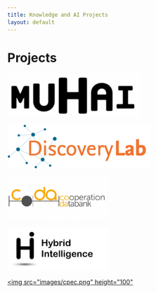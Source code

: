 ```yaml
---
title: Knowledge and AI Projects
layout: default
---
```



# Projects

<a href="https://muhai.org/"><img src="images/muhai.png" height="100"></a>


<a href="https://discoverylab.ai/"><img src="images/discovery.png" height="100"></a>


<a href="https://cooperationdatabank.org/"><img src="images/coda.png" height="100"></a>


<a href="https://www.hybrid-intelligence-centre.nl/"><img src="images/hybrid.png" height="100"></a>

<a href="https://www.perspicuous-computing.science"><img src="images/cpec.png" height="100"</a>
